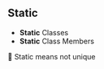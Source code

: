 ## Static

- **Static** Classes
- **Static** Class Members

<aside>
📌 Static means not unique
</aside>
